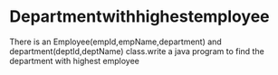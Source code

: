 # Departmentwithhighestemployee
There is an  Employee(empId,empName,department) and department(deptId,deptName) class.write a java program to find the department with highest employee
